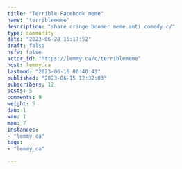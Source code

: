 ```yaml
---
title: "Terrible Facebook meme" 
name: "terriblememe"
description: "share cringe boomer meme.anti comedy c/"
type: community
date: "2023-06-28 15:17:52"
draft: false
nsfw: false
actor_id: "https://lemmy.ca/c/terriblememe"
host: lemmy.ca
lastmod: "2023-06-16 00:40:43"
published: "2023-06-15 12:32:03"
subscribers: 12
posts: 5
comments: 9
weight: 5
dau: 1
wau: 1
mau: 7
instances:
- "lemmy_ca"
tags: 
- "lemmy_ca"

---
```

